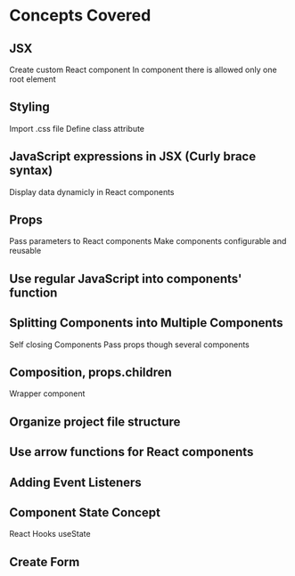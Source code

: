 # Concepts Covered


## JSX
Create custom React component
In component there is allowed only one root element

## Styling
Import .css file
Define class attribute

## JavaScript expressions in JSX (Curly brace syntax)
Display data dynamicly in React components

## Props
Pass parameters to React components
Make components configurable and reusable

## Use regular JavaScript into components' function

## Splitting Components into Multiple Components
Self closing Components
Pass props though several components

## Composition, props.children
Wrapper component

## Organize project file structure

## Use arrow functions for React components

## Adding Event Listeners

## Component State Concept
React Hooks
useState

## Create Form